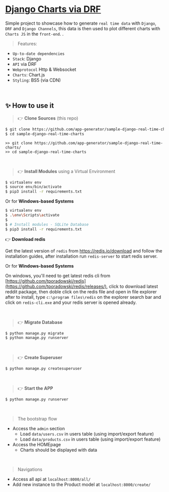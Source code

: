 # [Django Charts via DRF](https://blog.appseed.us/django-charts-via-drf-and-charts-js/)

Simple project to showcase how to generate `real time data` with `Django`, `DRF` and  `Django Channels`, this data is then used to plot different charts with `Charts JS` in the `front-end`.
.



> Features:

- `Up-to-date dependencies`
- `Stack`: Django
- `API` via DRF
- `Webprotocol` Http & Websocket
- `Charts`: Chart.js
- `Styling`: BS5 (via CDN)

<br />


## ✨ How to use it

> 👉 **Clone Sources** (this repo)

```bash
$ git clone https://github.com/app-generator/sample-django-real-time-charts/
$ cd sample-django-real-time-charts
```

```CMD
>> git clone https://github.com/app-generator/sample-django-real-time-charts/
>> cd sample-django-real-time-charts
```

<br />

> 👉 **Install Modules** using a Virtual Environment

```bash
$ virtualenv env
$ source env/bin/activate
$ pip3 install -r requirements.txt
```

Or for **Windows-based Systems**

```bash
$ virtualenv env
$ .\env\Scripts\activate
$
$ # Install modules - SQLite Database
$ pip3 install -r requirements.txt
```

👉 **Download redis**

Get the latest version of `redis` from https://redis.io/download and follow the installation guides, after installation run `redis-server` to start redis server.

Or for **Windows-based Systems**

On windows, you'll need to get latest redis cli from [https://github.com/tporadowski/redis](https://github.com/tporadowski/redis/releases/), click to download latest reddit package, then doble click on the redis file and open in file explorer after to install, type `c:\program files\redis` on the explorer search bar and click on `redis-cli.exe` and your redis server is opened already.

<br />

> 👉 **Migrate Database**

```bash
$ python manage.py migrate
$ python manage.py runserver
```

<br />

> 👉 **Create Superuser**

```bash
$ python manage.py createsuperuser
```

<br />

> 👉 **Start the APP**

```bash
$ python manage.py runserver
```

<br />

> The bootstrap flow

- Access the `admin` section 
  - Load `data/users.csv` in users table (using import/export feature)
  - Load `data/products.csv` in users table (using import/export feature)
- Access the HOMEpage 
  - Charts should be displayed with data

<br />

> Navigations

 - Access all api at  `localhost:8000/all/`
 - Add new instance to the Product model at `localhost:8000/create/`
